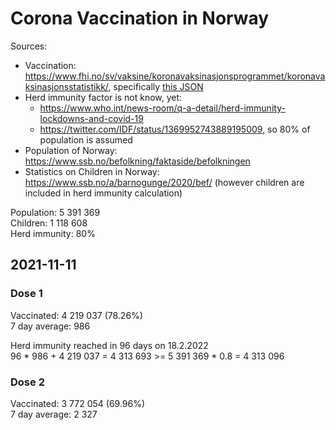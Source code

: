 # Corona Vaccination in Norway

Sources:

- Vaccination: <https://www.fhi.no/sv/vaksine/koronavaksinasjonsprogrammet/koronavaksinasjonsstatistikk/>, specifically [this JSON](https://www.fhi.no/api/chartdata/api/99119)
- Herd immunity factor is not know, yet:
  - <https://www.who.int/news-room/q-a-detail/herd-immunity-lockdowns-and-covid-19>
  - <https://twitter.com/IDF/status/1369952743889195009>, so 80% of population is assumed
- Population of Norway: <https://www.ssb.no/befolkning/faktaside/befolkningen>
- Statistics on Children in Norway: https://www.ssb.no/a/barnogunge/2020/bef/ (however children are included in herd immunity calculation)

Population: 5 391 369  
Children: 1 118 608  
Herd immunity: 80%  

## 2021-11-11

### Dose 1

Vaccinated: 4 219 037 (78.26%)  
7 day average: 986

Herd immunity reached in 96 days on 18.2.2022  
96 * 986 + 4 219 037 = 4 313 693 >= 5 391 369 * 0.8 = 4 313 096

### Dose 2

Vaccinated: 3 772 054 (69.96%)  
7 day average: 2 327

